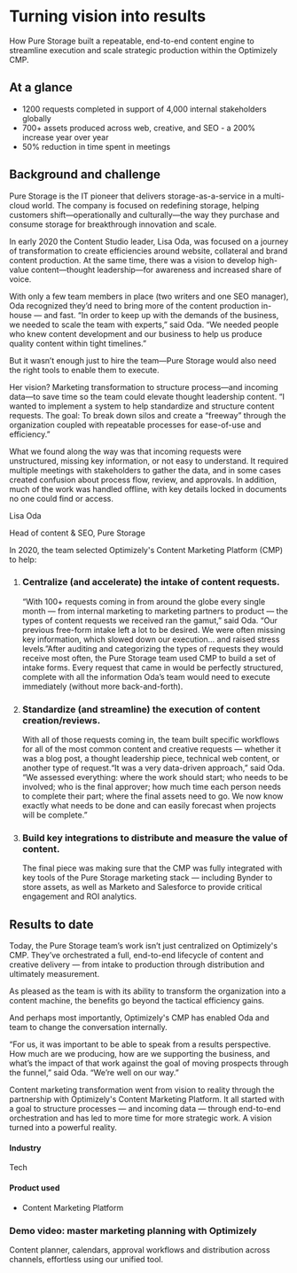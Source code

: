 # Turning vision into results

How Pure Storage built a repeatable, end-to-end content engine to streamline
execution and scale strategic production within the Optimizely CMP.

## At a glance

- 1200 requests completed in support of 4,000 internal stakeholders globally
- 700+ assets produced across web, creative, and SEO - a 200% increase year over year
- 50% reduction in time spent in meetings

## Background and challenge

Pure Storage is the IT pioneer that delivers storage-as-a-service in a multi-
cloud world. The company is focused on redefining storage, helping customers
shift—operationally and culturally—the way they purchase and consume storage for
breakthrough innovation and scale.

In early 2020 the Content Studio leader, Lisa Oda, was focused on a journey of
transformation to create efficiencies around website, collateral and brand
content production. At the same time, there was a vision to develop high-value
content—thought leadership—for awareness and increased share of voice.

With only a few team members in place (two writers and one SEO manager), Oda
recognized they’d need to bring more of the content production in-house — and
fast. “In order to keep up with the demands of the business, we needed to scale
the team with experts,” said Oda. “We needed people who knew content development
and our business to help us produce quality content within tight timelines.”

But it wasn’t enough just to hire the team—Pure Storage would also need the
right tools to enable them to execute.

Her vision? Marketing transformation to structure process—and incoming data—to
save time so the team could elevate thought leadership content. “I wanted to
implement a system to help standardize and structure content requests. The goal:
To break down silos and create a “freeway” through the organization coupled with
repeatable processes for ease-of-use and efficiency.”

What we found along the way was that incoming requests were unstructured,
missing key information, or not easy to understand. It required multiple
meetings with stakeholders to gather the data, and in some cases created
confusion about process flow, review, and approvals. In addition, much of the
work was handled offline, with key details locked in documents no one could find
or access.

Lisa Oda

Head of content & SEO, Pure Storage

In 2020, the team selected Optimizely's Content Marketing Platform (CMP) to
help:

1. ### Centralize (and accelerate) the intake of content requests.

   “With 100+ requests coming in from around the globe every single month — from
   internal marketing to marketing partners to product — the types of content
   requests we received ran the gamut,” said Oda. “Our previous free-form intake
   left a lot to be desired. We were often missing key information, which slowed
   down our execution… and raised stress levels.”After auditing and categorizing
   the types of requests they would receive most often, the Pure Storage team used
   CMP to build a set of intake forms. Every request that came in would be
   perfectly structured, complete with all the information Oda’s team would need to
   execute immediately (without more back-and-forth).

2. ### Standardize (and streamline) the execution of content creation/reviews.

   With all of those requests coming in, the team built specific workflows for all
   of the most common content and creative requests — whether it was a blog post, a
   thought leadership piece, technical web content, or another type of request.“It
   was a very data-driven approach,” said Oda. “We assessed everything: where the
   work should start; who needs to be involved; who is the final approver; how much
   time each person needs to complete their part; where the final assets need to
   go. We now know exactly what needs to be done and can easily forecast when
   projects will be complete.”

3. ### Build key integrations to distribute and measure the value of content.
   The final piece was making sure that the CMP was fully integrated with key tools
   of the Pure Storage marketing stack — including Bynder to store assets, as well
   as Marketo and Salesforce to provide critical engagement and ROI analytics.

## **Results to date**

Today, the Pure Storage team’s work isn’t just centralized on Optimizely's CMP.
They’ve orchestrated a full, end-to-end lifecycle of content and creative
delivery — from intake to production through distribution and ultimately
measurement.

As pleased as the team is with its ability to transform the organization into a
content machine, the benefits go beyond the tactical efficiency gains.

And perhaps most importantly, Optimizely's CMP has enabled Oda and team to
change the conversation internally.

“For us, it was important to be able to speak from a results perspective. How
much are we producing, how are we supporting the business, and what’s the impact
of that work against the goal of moving prospects through the funnel,” said Oda.
“We’re well on our way.”

Content marketing transformation went from vision to reality through the
partnership with Optimizely's Content Marketing Platform. It all started with a
goal to structure processes — and incoming data — through end-to-end
orchestration and has led to more time for more strategic work. A vision turned
into a powerful reality.

#### Industry

Tech

#### Product used

- Content Marketing Platform

### Demo video: master marketing planning with Optimizely

Content planner, calendars, approval workflows and distribution across channels,
effortless using our unified tool.

